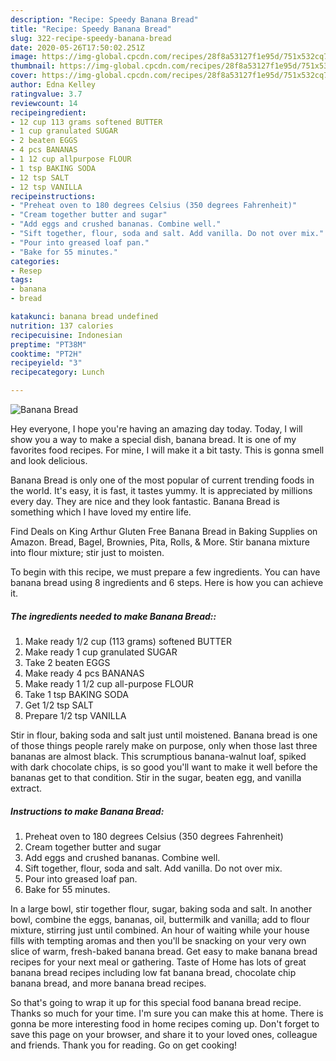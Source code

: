 ```yaml
---
description: "Recipe: Speedy Banana Bread"
title: "Recipe: Speedy Banana Bread"
slug: 322-recipe-speedy-banana-bread
date: 2020-05-26T17:50:02.251Z
image: https://img-global.cpcdn.com/recipes/28f8a53127f1e95d/751x532cq70/banana-bread-recipe-main-photo.jpg
thumbnail: https://img-global.cpcdn.com/recipes/28f8a53127f1e95d/751x532cq70/banana-bread-recipe-main-photo.jpg
cover: https://img-global.cpcdn.com/recipes/28f8a53127f1e95d/751x532cq70/banana-bread-recipe-main-photo.jpg
author: Edna Kelley
ratingvalue: 3.7
reviewcount: 14
recipeingredient:
- 12 cup 113 grams softened BUTTER
- 1 cup granulated SUGAR
- 2 beaten EGGS
- 4 pcs BANANAS
- 1 12 cup allpurpose FLOUR
- 1 tsp BAKING SODA
- 12 tsp SALT
- 12 tsp VANILLA
recipeinstructions:
- "Preheat oven to 180 degrees Celsius (350 degrees Fahrenheit)"
- "Cream together butter and sugar"
- "Add eggs and crushed bananas. Combine well."
- "Sift together, flour, soda and salt. Add vanilla. Do not over mix."
- "Pour into greased loaf pan."
- "Bake for 55 minutes."
categories:
- Resep
tags:
- banana
- bread

katakunci: banana bread undefined
nutrition: 137 calories
recipecuisine: Indonesian
preptime: "PT38M"
cooktime: "PT2H"
recipeyield: "3"
recipecategory: Lunch

---
```



![Banana Bread](https://img-global.cpcdn.com/recipes/28f8a53127f1e95d/751x532cq70/banana-bread-recipe-main-photo.jpg)

Hey everyone, I hope you're having an amazing day today. Today, I will show you a way to make a special dish, banana bread. It is one of my favorites food recipes. For mine, I will make it a bit tasty. This is gonna smell and look delicious.

Banana Bread is only one of the most popular of current trending foods in the world. It's easy, it is fast, it tastes yummy. It is appreciated by millions every day. They are nice and they look fantastic. Banana Bread is something which I have loved my entire life.

Find Deals on King Arthur Gluten Free Banana Bread in Baking Supplies on Amazon. Bread, Bagel, Brownies, Pita, Rolls, &amp; More. Stir banana mixture into flour mixture; stir just to moisten.


To begin with this recipe, we must prepare a few ingredients. You can have banana bread using 8 ingredients and 6 steps. Here is how you can achieve it.

##### The ingredients needed to make Banana Bread::

1. Make ready 1/2 cup (113 grams) softened BUTTER
1. Make ready 1 cup granulated SUGAR
1. Take 2 beaten EGGS
1. Make ready 4 pcs BANANAS
1. Make ready 1 1/2 cup all-purpose FLOUR
1. Take 1 tsp BAKING SODA
1. Get 1/2 tsp SALT
1. Prepare 1/2 tsp VANILLA


Stir in flour, baking soda and salt just until moistened. Banana bread is one of those things people rarely make on purpose, only when those last three bananas are almost black. This scrumptious banana-walnut loaf, spiked with dark chocolate chips, is so good you&#39;ll want to make it well before the bananas get to that condition. Stir in the sugar, beaten egg, and vanilla extract. 

##### Instructions to make Banana Bread:

1. Preheat oven to 180 degrees Celsius (350 degrees Fahrenheit)
1. Cream together butter and sugar
1. Add eggs and crushed bananas. Combine well.
1. Sift together, flour, soda and salt. Add vanilla. Do not over mix.
1. Pour into greased loaf pan.
1. Bake for 55 minutes.


In a large bowl, stir together flour, sugar, baking soda and salt. In another bowl, combine the eggs, bananas, oil, buttermilk and vanilla; add to flour mixture, stirring just until combined. An hour of waiting while your house fills with tempting aromas and then you&#39;ll be snacking on your very own slice of warm, fresh-baked banana bread. Get easy to make banana bread recipes for your next meal or gathering. Taste of Home has lots of great banana bread recipes including low fat banana bread, chocolate chip banana bread, and more banana bread recipes. 

So that's going to wrap it up for this special food banana bread recipe. Thanks so much for your time. I'm sure you can make this at home. There is gonna be more interesting food in home recipes coming up. Don't forget to save this page on your browser, and share it to your loved ones, colleague and friends. Thank you for reading. Go on get cooking!
